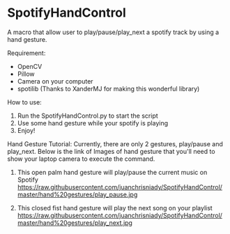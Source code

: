# SpotifyHandControl
A macro that allow user to play/pause/play_next a spotify track by using a hand gesture.

Requirement:
- OpenCV
- Pillow
- Camera on your computer
- spotilib (Thanks to XanderMJ for making this wonderful library)

How to use:
1. Run the SpotifyHandControl.py to start the script
2. Use some hand gesture while your spotify is playing
3. Enjoy!

Hand Gesture Tutorial:
Currently, there are only 2 gestures, play/pause and play_next. Below is the link of Images of hand gesture that 
you'll need to show your laptop camera to execute the command.

1. This open palm hand gesture will play/pause the current music on Spotify 
https://raw.githubusercontent.com/juanchrisniady/SpotifyHandControl/master/hand%20gestures/play_pause.jpg

2. This closed fist hand gesture will play the next song on your playlist
https://raw.githubusercontent.com/juanchrisniady/SpotifyHandControl/master/hand%20gestures/play_next.jpg


